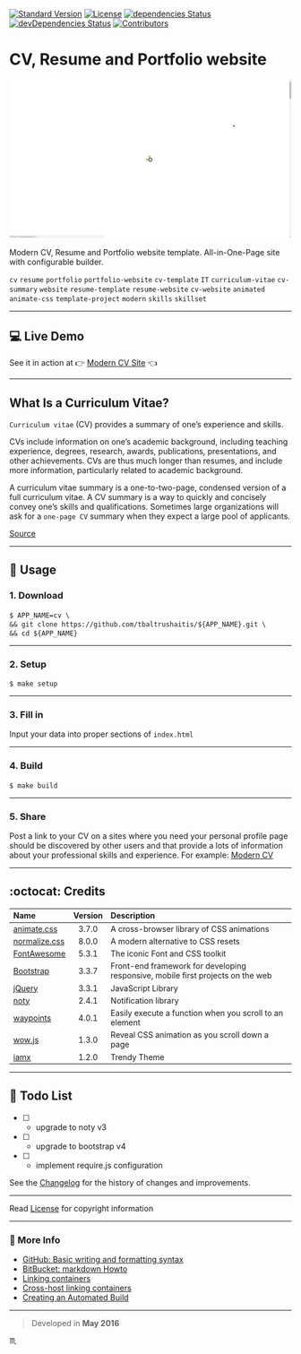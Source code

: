 [![Standard Version](https://img.shields.io/badge/release-standard%20version-brightgreen.svg?style=plastic)](https://github.com/conventional-changelog/standard-version)
[![License](https://img.shields.io/badge/license-MIT-green.svg?style=flat)](https://github.com/tbaltrushaitis/cv/blob/master/LICENSE)
[![dependencies Status](https://david-dm.org/tbaltrushaitis/cv/status.svg)](https://david-dm.org/tbaltrushaitis/cv)
[![devDependencies Status](https://david-dm.org/tbaltrushaitis/cv/dev-status.svg)](https://david-dm.org/tbaltrushaitis/cv?type=dev)
[![Contributors](https://img.shields.io/github/contributors/tbaltrushaitis/cv.svg)](https://github.com/tbaltrushaitis/cv/graphs/contributors)

# CV, Resume and Portfolio website #

<p align="center">
  <img max-width="640px" max-height="360px" src="assets/img/cv-demo-01.gif" alt="CV, Resume and Portfolio website template" />
</p>

Modern CV, Resume and Portfolio website template. All-in-One-Page site with configurable builder.

`cv` `resume` `portfolio` `portfolio-website` `cv-template` `IT` `curriculum-vitae` `cv-summary` `website` `resume-template` `resume-website` `cv-website` `animated` `animate-css` `template-project` `modern` `skills` `skillset`

---

## :computer: Live Demo ##
See it in action at :point_right: [Modern CV Site](http://bit.ly/tomascv) :point_left:

---

## What Is a Curriculum Vitae? ##

`Curriculum vitae` (CV) provides a summary of one’s experience and skills.

CVs include information on one’s academic background, including teaching experience, degrees, research, awards, publications, presentations, and other achievements. CVs are thus much longer than resumes, and include more information, particularly related to academic background.

A curriculum vitae summary is a one-to-two-page, condensed version of a full curriculum vitae. A CV summary is a way to quickly and concisely convey one’s skills and qualifications. Sometimes large organizations will ask for a `one-page CV` summary when they expect a large pool of applicants.

[Source](https://www.thebalance.com/cv-vs-resume-2058495)

---

## :runner: Usage ##

### 1. Download ###
```shell
$ APP_NAME=cv \
&& git clone https://github.com/tbaltrushaitis/${APP_NAME}.git \
&& cd ${APP_NAME}
```

---

### 2. Setup ###
```shell
$ make setup
```

---

### 3. Fill in ###

Input your data into proper sections of `index.html`

---

### 4. Build ###
```shell
$ make build
```
---

### 5. Share  ###

Post a link to your CV on a sites where you need your personal profile page should be discovered by other users and that provide a lots of information about your professional skills and experience.
For example: [Modern CV](http://bit.ly/tomascv)

---

## :octocat: Credits ##

 Name | Version | Description |
:-----|:-------:|:------------|
 [animate.css](http://daneden.github.io/animate.css/) | 3.7.0 | A cross-browser library of CSS animations
 [normalize.css](http://necolas.github.io/normalize.css/) | 8.0.0 | A modern alternative to CSS resets
 [FontAwesome](http://fontawesome.io/) | 5.3.1 | The iconic Font and CSS toolkit
 [Bootstrap](http://getbootstrap.com) | 3.3.7 | Front-end framework for developing responsive, mobile first projects on the web
 [jQuery](http://jquery.com/) | 3.3.1 | JavaScript Library
 [noty](http://ned.im/noty) | 2.4.1 | Notification library
 [waypoints](https://github.com/imakewebthings/waypoints) | 4.0.1 | Easily execute a function when you scroll to an element
 [wow.js](https://wowjs.uk/) | 1.3.0 | Reveal CSS animation as you scroll down a page
 [iamx](https://trendytheme.net/items/i-am-x-html-resume-template/) | 1.2.0 | Trendy Theme

---

## :pushpin: Todo List ##

- [ ] - upgrade to noty v3
- [ ] - upgrade to bootstrap v4
- [ ] - implement require.js configuration

See the [Changelog][Changelog] for the history of changes and improvements.

---

Read [License][License] for copyright information

---

### :link: More Info ###

 - [GitHub: Basic writing and formatting syntax](https://help.github.com/articles/basic-writing-and-formatting-syntax)
 - [BitBucket: markdown Howto](https://bitbucket.org/tutorials/markdowndemo)
 - [Linking containers](https://docs.docker.com/engine/userguide/networking/default_network/dockerlinks.md)
 - [Cross-host linking containers](https://docs.docker.com/engine/admin/ambassador_pattern_linking.md)
 - [Creating an Automated Build](https://docs.docker.com/docker-hub/builds/)

---
> Developed in **May 2016**

:scorpius:

[Changelog]: CHANGELOG.md
[License]: LICENSE.md
